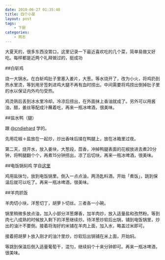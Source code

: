 ```yaml
---
date: 2010-06-27 01:35:48
title: 四个小菜
layout: post
tags:
    - 下厨
categories:
    - 网志
---
```

大夏天的，很多东西没胃口，这里记录一下最近喜欢吃的几个菜，简单易做又好吃。每样都是近两个礼拜做过的，挺成功

##白斩鸡

烧一大锅水。在白斩鸡肚子里塞入姜片，大葱。等水烧开了，改为小火，将鸡扔到热水里烫，等到用牙签刺进鸡大腿不再有血时捞出。中间需要将鸡捞出倒掉肚子里的水以保证内外均匀受热。

鸡烫熟后丢到冰水里冷却。冷凉后捞出，在外面抹上香油就成了。另外可以用酱油，醋，姜丝等配成汁蘸着吃，再来一瓶冰啤酒，很美味。

##盐水鸭（腿）

跟 <a href="http://twitter.com/cndiehard" target="_blank">@cndiehard</a> 学的。

先用花椒＋盐放在一起炒，炒出香味后揉在鸭腿上，放在冰箱里过夜。

第二天，烧开水，放入姜块，大葱段，茴香，冲掉鸭腿表面的花椒放进去煮20分钟，将鸭腿翻个个，再煮15分钟捞出，凉了后切块，再来一瓶冰啤酒，很美味。

##电饭锅焖鸡 学自<a href="http://blog.sina.com.cn/s/blog_45d099b80100kc90.html" target="_blank">这里</a>

鸡用盐抹匀，放到电饭锅里。倒入一点点油，两汤匙料酒，开始「煮饭」，跳到保温后就可以吃了。再来一瓶冰啤酒，很美味。

##羊肉抓饭

羊肉切小块，洋葱切丁，胡萝卜切丝。三者各一小碗。

锅里稍微多放点油，加入小部分洋葱爆香，加羊肉炒，放入适量盐和孜然粉。等到肉七八成熟的时候放入剩下的洋葱继续炒。待洋葱炒软后出锅，铺到电饭锅里，炒出的油汁不要倒。接着将淘好的米铺在羊肉上面，加入水，略盖过米即可。

接着把胡萝卜放入刚才的油汁里炒，炒软后出锅铺在米上面，开始焖。

等跳到保温后倒入适量葡萄干，混匀，继续焖个十来分钟即可。再来一瓶冰啤酒，很美味。
